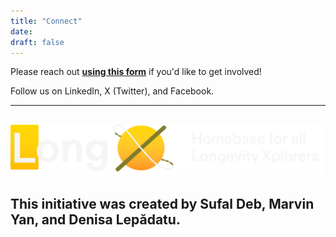 ```yaml
---
title: "Connect"
date: 
draft: false
---
```


Please reach out [**using this form**](https://forms.gle/KhjeH1aBF8Wpm32UA) if you'd like to get involved!

Follow us on LinkedIn, X (Twitter), and Facebook.

---
![LongX Banner](./Banner2.png "LongX Banner")
---

This initiative was created by Sufal Deb, Marvin Yan, and Denisa Lepădatu.
---

